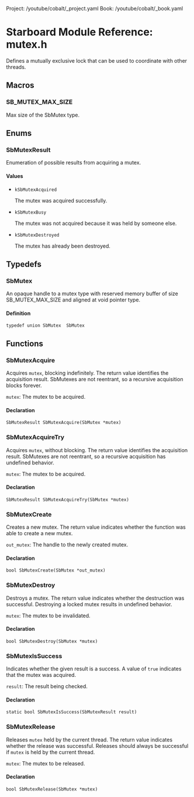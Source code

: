 Project: /youtube/cobalt/_project.yaml
Book: /youtube/cobalt/_book.yaml

# Starboard Module Reference: mutex.h

Defines a mutually exclusive lock that can be used to coordinate with other
threads.

## Macros ##

### SB_MUTEX_MAX_SIZE ###

Max size of the SbMutex type.

## Enums ##

### SbMutexResult ###

Enumeration of possible results from acquiring a mutex.

#### Values ####

*   `kSbMutexAcquired`

    The mutex was acquired successfully.
*   `kSbMutexBusy`

    The mutex was not acquired because it was held by someone else.
*   `kSbMutexDestroyed`

    The mutex has already been destroyed.

## Typedefs ##

### SbMutex ###

An opaque handle to a mutex type with reserved memory buffer of size
SB_MUTEX_MAX_SIZE and aligned at void pointer type.

#### Definition ####

```
typedef union SbMutex  SbMutex
```

## Functions ##

### SbMutexAcquire ###

Acquires `mutex`, blocking indefinitely. The return value identifies the
acquisition result. SbMutexes are not reentrant, so a recursive acquisition
blocks forever.

`mutex`: The mutex to be acquired.

#### Declaration ####

```
SbMutexResult SbMutexAcquire(SbMutex *mutex)
```

### SbMutexAcquireTry ###

Acquires `mutex`, without blocking. The return value identifies the acquisition
result. SbMutexes are not reentrant, so a recursive acquisition has undefined
behavior.

`mutex`: The mutex to be acquired.

#### Declaration ####

```
SbMutexResult SbMutexAcquireTry(SbMutex *mutex)
```

### SbMutexCreate ###

Creates a new mutex. The return value indicates whether the function was able to
create a new mutex.

`out_mutex`: The handle to the newly created mutex.

#### Declaration ####

```
bool SbMutexCreate(SbMutex *out_mutex)
```

### SbMutexDestroy ###

Destroys a mutex. The return value indicates whether the destruction was
successful. Destroying a locked mutex results in undefined behavior.

`mutex`: The mutex to be invalidated.

#### Declaration ####

```
bool SbMutexDestroy(SbMutex *mutex)
```

### SbMutexIsSuccess ###

Indicates whether the given result is a success. A value of `true` indicates
that the mutex was acquired.

`result`: The result being checked.

#### Declaration ####

```
static bool SbMutexIsSuccess(SbMutexResult result)
```

### SbMutexRelease ###

Releases `mutex` held by the current thread. The return value indicates whether
the release was successful. Releases should always be successful if `mutex` is
held by the current thread.

`mutex`: The mutex to be released.

#### Declaration ####

```
bool SbMutexRelease(SbMutex *mutex)
```
